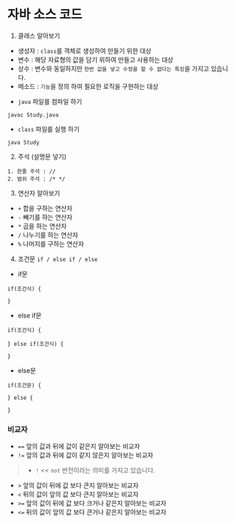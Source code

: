 # 자바 소스 코드

1. 클래스 알아보기
+ 생성자 : `class`를 객체로 생성하여 만들기 위한 대상
+ 변수 : 해당 자료형의 값을 담기 위하여 만들고 사용하는 대상
+ 상수 : 변수와 동일하지만 `한번 값을 넣고 수정을 할 수 없다는 특징`을 가지고 있습니다.
+ 메소드 : `기능`을 정의 하여 필요한 로직을 구현하는 대상
* `java` 파일를 컴파일 하기
```
javac Study.java
```
* `class` 파일를 실행 하기
```
java Study
```

2. 주석 (설명문 넣기)
```
1. 한줄 주석 : //
2. 범위 주석 : /* */
```

3. 연산자 알아보기
+ `+` 합을 구하는 연산자
+ `-` 빼기를 하는 연산자
+ `*` 곱을 하는 연산자
+ `/` 나누기를 하는 연산자
+ `%` 나머지를 구하는 연산자

4. 조건문 `if / else if / else`
+ if문
```
if(조건식) {

}
```
+ else if문
```
if(조건식) {

} else if(조건식) {

}
```
+ else문
```
if(조건문) {

} else {

}
```
### 비교자 
+ `==` 앞의 값과 뒤에 값이 같은지 알아보는 비교자
+ `!=` 앞의 값과 뒤에 값이 같지 않은지 알아보는 비교자
> +  `!` << `not` 반전이라는 의미를 가지고 있습니다.
+ `>` 앞의 값이 뒤에 값 보다 큰지 알아보는 비교자
+ `<` 뒤의 값이 앞의 값 보다 큰지 알아보는 비교자
+ `>=` 앞의 값이 뒤에 값 보다 크거나 같은지 알아보는 비교자
+ `<=` 뒤의 값이 앞의 값 보다 큰거나 같은지 알아보는 비교자

